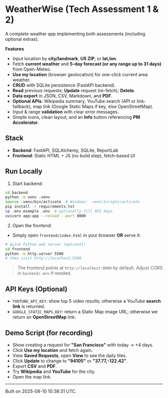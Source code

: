 # WeatherWise (Tech Assessment 1 & 2)

A complete weather app implementing both assessments (including optional extras).

**Features**
- Input location by **city/landmark**, **US ZIP**, or **lat,lon**.
- Fetch **current weather** and **5-day forecast (or any range up to 31 days)** from Open-Meteo.
- **Use my location** (browser geolocation) for one-click current area weather.
- **CRUD** with SQLite persistence (FastAPI backend).
- **Read** previous requests; **Update** request (re-fetch); **Delete**.
- **Data export** in JSON, CSV, Markdown, and **PDF**.
- **Optional APIs**: Wikipedia summary, YouTube search (API or link-fallback), map link (Google Static Maps if key, else OpenStreetMap).
- Input & range **validation** with clear error messages.
- Simple icons, clean layout, and an **Info** button referencing **PM Accelerator**.

## Stack
- **Backend**: FastAPI, SQLAlchemy, SQLite, ReportLab
- **Frontend**: Static HTML + JS (no build step), fetch-based UI

## Run Locally

1) Start backend:
```bash
cd backend
python -m venv .venv
source .venv/bin/activate  # Windows: .venv\Scripts\activate
pip install -r requirements.txt
cp .env.example .env  # optionally fill API keys
uvicorn app:app --reload --port 8000
```

2) Open the frontend:
- Simply open `frontend/index.html` in your browser **OR** serve it:
```bash
# quick Python web server (optional)
cd frontend
python -m http.server 5500
# then visit http://localhost:5500
```

> The frontend points at `http://localhost:8000` by default. Adjust CORS in `backend/.env` if needed.

## API Keys (Optional)
- `YOUTUBE_API_KEY`: show top 5 video results; otherwise a YouTube **search link** is returned.
- `GOOGLE_STATIC_MAPS_KEY`: return a Static Map image URL; otherwise we return an **OpenStreetMap** link.

## Demo Script (for recording)
- Show creating a request for **"San Francisco"** with today → +4 days.
- Click **Use my location** and fetch again.
- View **Saved Requests**, open **View** to see the daily tiles.
- Click **Update** to change to **"94105"** or **"37.77,-122.42"**.
- Export **CSV** and **PDF**.
- Try **Wikipedia** and **YouTube** for the city.
- Open the map link.

---

Built on 2025-08-10 10:38:31 UTC.
